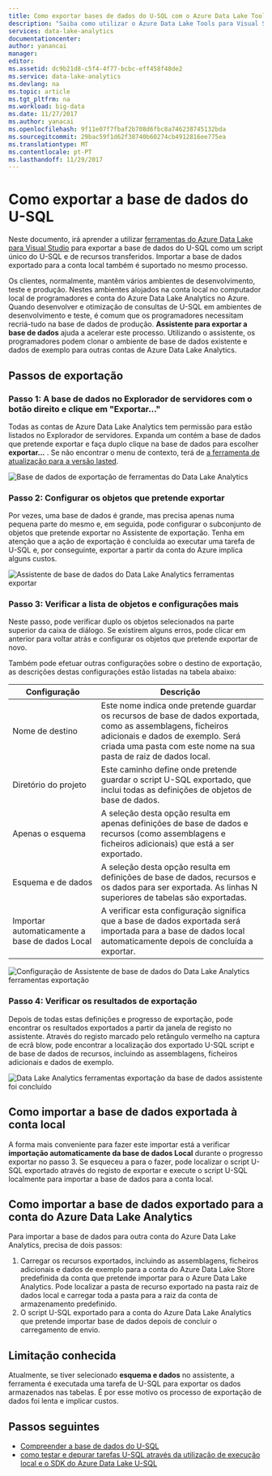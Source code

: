 ```yaml
---
title: Como exportar bases de dados do U-SQL com o Azure Data Lake Tools para Visual Studio | Microsoft Docs
description: "Saiba como utilizar o Azure Data Lake Tools para Visual Studio para exportar a base de dados do U-SQL e importá-la à conta local, ao mesmo tempo."
services: data-lake-analytics
documentationcenter: 
author: yanancai
manager: 
editor: 
ms.assetid: dc9b21d8-c5f4-4f77-bcbc-eff458f48de2
ms.service: data-lake-analytics
ms.devlang: na
ms.topic: article
ms.tgt_pltfrm: na
ms.workload: big-data
ms.date: 11/27/2017
ms.author: yanacai
ms.openlocfilehash: 9f11e07f7fbaf2b708d6fbc8a746238745132bda
ms.sourcegitcommit: 29bac59f1d62f38740b60274cb4912816ee775ea
ms.translationtype: MT
ms.contentlocale: pt-PT
ms.lasthandoff: 11/29/2017
---
```

# <a name="how-to-export-u-sql-database"></a>Como exportar a base de dados do U-SQL

Neste documento, irá aprender a utilizar [ferramentas do Azure Data Lake para Visual Studio](http://aka.ms/adltoolsvs) para exportar a base de dados do U-SQL como um script único do U-SQL e de recursos transferidos. Importar a base de dados exportado para a conta local também é suportado no mesmo processo.

Os clientes, normalmente, mantêm vários ambientes de desenvolvimento, teste e produção. Nestes ambientes alojados na conta local no computador local de programadores e conta do Azure Data Lake Analytics no Azure. Quando desenvolver e otimização de consultas de U-SQL em ambientes de desenvolvimento e teste, é comum que os programadores necessitam recriá-tudo na base de dados de produção. **Assistente para exportar a base de dados** ajuda a acelerar este processo. Utilizando o assistente, os programadores podem clonar o ambiente de base de dados existente e dados de exemplo para outras contas de Azure Data Lake Analytics.

## <a name="export-steps"></a>Passos de exportação

### <a name="step-1-right-click-the-database-in-server-explorer-and-click-export"></a>Passo 1: A base de dados no Explorador de servidores com o botão direito e clique em "Exportar..."

Todas as contas de Azure Data Lake Analytics tem permissão para estão listados no Explorador de servidores. Expanda um contém a base de dados que pretende exportar e faça duplo clique na base de dados para escolher **exportar...** . Se não encontrar o menu de contexto, terá de [a ferramenta de atualização para a versão lasted](http://aka.ms/adltoolsvs).

![Base de dados de exportação de ferramentas do Data Lake Analytics](./media/data-lake-analytics-data-lake-tools-export-database/export-database.png)

### <a name="step-2-configure-the-objects-you-want-to-export"></a>Passo 2: Configurar os objetos que pretende exportar

Por vezes, uma base de dados é grande, mas precisa apenas numa pequena parte do mesmo e, em seguida, pode configurar o subconjunto de objetos que pretende exportar no Assistente de exportação. Tenha em atenção que a ação de exportação é concluída ao executar uma tarefa de U-SQL e, por conseguinte, exportar a partir da conta do Azure implica alguns custos.

![Assistente de base de dados do Data Lake Analytics ferramentas exportar](./media/data-lake-analytics-data-lake-tools-export-database/export-database-wizard.png)

### <a name="step-3-check-the-objects-list-and-more-configurations"></a>Passo 3: Verificar a lista de objetos e configurações mais

Neste passo, pode verificar duplo os objetos selecionados na parte superior da caixa de diálogo. Se existirem alguns erros, pode clicar em anterior para voltar atrás e configurar os objetos que pretende exportar de novo.

Também pode efetuar outras configurações sobre o destino de exportação, as descrições destas configurações estão listadas na tabela abaixo:

|Configuração|Descrição|
|-------------|-----------|
|Nome de destino|Este nome indica onde pretende guardar os recursos de base de dados exportada, como as assemblagens, ficheiros adicionais e dados de exemplo. Será criada uma pasta com este nome na sua pasta de raiz de dados local.|
|Diretório do projeto|Este caminho define onde pretende guardar o script U-SQL exportado, que inclui todas as definições de objetos de base de dados.|
|Apenas o esquema|A seleção desta opção resulta em apenas definições de base de dados e recursos (como assemblagens e ficheiros adicionais) que está a ser exportado.|
|Esquema e de dados|A seleção desta opção resulta em definições de base de dados, recursos e os dados para ser exportada. As linhas N superiores de tabelas são exportadas.|
|Importar automaticamente a base de dados Local|A verificar esta configuração significa que a base de dados exportada será importada para a base de dados local automaticamente depois de concluída a exportar.|

![Configuração de Assistente de base de dados do Data Lake Analytics ferramentas exportação](./media/data-lake-analytics-data-lake-tools-export-database/export-database-wizard-configuration.png)

### <a name="step-4-check-the-export-results"></a>Passo 4: Verificar os resultados de exportação

Depois de todas estas definições e progresso de exportação, pode encontrar os resultados exportados a partir da janela de registo no assistente. Através do registo marcado pelo retângulo vermelho na captura de ecrã blow, pode encontrar a localização dos exportado U-SQL script e de base de dados de recursos, incluindo as assemblagens, ficheiros adicionais e dados de exemplo.

![Data Lake Analytics ferramentas exportação da base de dados assistente foi concluído](./media/data-lake-analytics-data-lake-tools-export-database/export-database-wizard-completed.png)

## <a name="how-to-import-the-exported-database-to-local-account"></a>Como importar a base de dados exportada à conta local

A forma mais conveniente para fazer este importar está a verificar **importação automaticamente da base de dados Local** durante o progresso exportar no passo 3. Se esqueceu a para o fazer, pode localizar o script U-SQL exportado através do registo de exportar e execute o script U-SQL localmente para importar a base de dados para a conta local.

## <a name="how-to-import-the-exported-database-to-azure-data-lake-analytics-account"></a>Como importar a base de dados exportado para a conta do Azure Data Lake Analytics

Para importar a base de dados para outra conta do Azure Data Lake Analytics, precisa de dois passos:

1. Carregar os recursos exportados, incluindo as assemblagens, ficheiros adicionais e dados de exemplo para a conta do Azure Data Lake Store predefinida da conta que pretende importar para o Azure Data Lake Analytics. Pode localizar a pasta de recurso exportado na pasta raiz de dados local e carregar toda a pasta para a raiz da conta de armazenamento predefinido.
2. O script U-SQL exportado para a conta do Azure Data Lake Analytics que pretende importar base de dados depois de concluir o carregamento de envio.

## <a name="known-limitation"></a>Limitação conhecida

Atualmente, se tiver selecionado **esquema e dados** no assistente, a ferramenta é executada uma tarefa de U-SQL para exportar os dados armazenados nas tabelas. É por esse motivo os processo de exportação de dados foi lenta e implicar custos. 

## <a name="next-steps"></a>Passos seguintes

* [Compreender a base de dados do U-SQL](https://msdn.microsoft.com/library/azure/mt621299.aspx) 
* [como testar e depurar tarefas U-SQL através da utilização de execução local e o SDK do Azure Data Lake U-SQL](data-lake-analytics-data-lake-tools-local-run.md)


